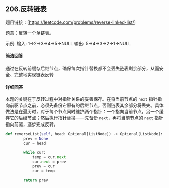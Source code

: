 ## 206.反转链表

题目链接：[https://leetcode.com/problems/reverse-linked-list/]

题意：反转一个单链表。

示例: 输入: 1->2->3->4->5->NULL 输出: 5->4->3->2->1->NULL

#### 简洁回答
通过在反转前缓存后继节点，确保每次指针替换都不会丢失链表剩余部分，从而安全、完整地实现链表反转
#### 详细回答
本题的关键在于反转过程中对指针关系的妥善保存。在将当前节点的 `next` 指针指向前驱节点之前，必须先备份它原有的后继节点，否则链表其余部分将丢失。具体做法是在遍历时，对于每个节点同时维护两个指针：一个指向当前节点，另一个缓存它的后继节点；然后执行指针替换——先备份 `next`，再将当前节点的 `next` 指针指向前驱，逐步完成反转。

```python
def reverseList(self, head: Optional[ListNode]) -> Optional[ListNode]:
        prev = None
        cur = head

        while cur:
            temp = cur.next
            cur.next = prev
            prev = cur
            cur = temp
        
        return prev
```
